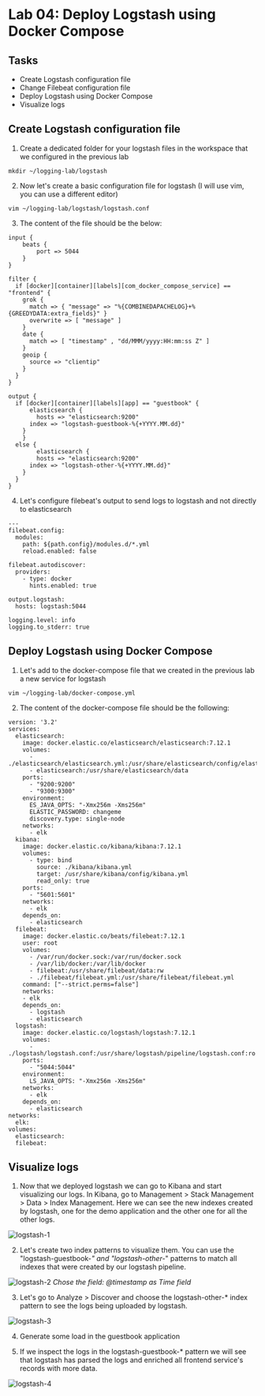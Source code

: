 # Lab 04: Deploy Logstash using Docker Compose

## Tasks

 - Create Logstash configuration file
 - Change Filebeat configuration file
 - Deploy Logstash using Docker Compose
 - Visualize logs

## Create Logstash configuration file

1. Create a dedicated folder for your logstash files in the workspace that we configured in the previous lab
```
mkdir ~/logging-lab/logstash
```

2. Now let's create a basic configuration file for logstash (I will use vim, you can use a different editor)

```
vim ~/logging-lab/logstash/logstash.conf
```
3. The content of the file should be the below:

```
input {
	beats {
		port => 5044
	}
}

filter {
  if [docker][container][labels][com_docker_compose_service] == "frontend" {
    grok {
      match => { "message" => "%{COMBINEDAPACHELOG}+%{GREEDYDATA:extra_fields}" }
      overwrite => [ "message" ]
    }
    date {
      match => [ "timestamp" , "dd/MMM/yyyy:HH:mm:ss Z" ]
    }
    geoip {
      source => "clientip"
    }
  }
}

output {
  if [docker][container][labels][app] == "guestbook" {
	  elasticsearch {
	  	hosts => "elasticsearch:9200"
      index => "logstash-guestbook-%{+YYYY.MM.dd}"
    }
	}
  else {
    	elasticsearch {
	  	hosts => "elasticsearch:9200"
      index => "logstash-other-%{+YYYY.MM.dd}"
    }
  }
}
```
4. Let's configure filebeat's output to send logs to logstash and not directly to elasticsearch
```
---
filebeat.config:
  modules:
    path: ${path.config}/modules.d/*.yml
    reload.enabled: false

filebeat.autodiscover:
  providers:
    - type: docker
      hints.enabled: true

output.logstash:
  hosts: logstash:5044

logging.level: info
logging.to_stderr: true
```

## Deploy Logstash using Docker Compose

1. Let's add to the docker-compose file that we created in the previous lab a new service for logstash

```
vim ~/logging-lab/docker-compose.yml
```

2. The content of the docker-compose file should be the following:

```
version: '3.2'
services:
  elasticsearch:
    image: docker.elastic.co/elasticsearch/elasticsearch:7.12.1
    volumes:
      - ./elasticsearch/elasticsearch.yml:/usr/share/elasticsearch/config/elasticsearch.yml:ro
      - elasticsearch:/usr/share/elasticsearch/data
    ports:
      - "9200:9200"
      - "9300:9300"
    environment:
      ES_JAVA_OPTS: "-Xmx256m -Xms256m"
      ELASTIC_PASSWORD: changeme
      discovery.type: single-node
    networks:
      - elk
  kibana:
    image: docker.elastic.co/kibana/kibana:7.12.1
    volumes:
      - type: bind
        source: ./kibana/kibana.yml
        target: /usr/share/kibana/config/kibana.yml
        read_only: true
    ports:
      - "5601:5601"
    networks:
      - elk
    depends_on:
      - elasticsearch   
  filebeat:
    image: docker.elastic.co/beats/filebeat:7.12.1
    user: root
    volumes:
      - /var/run/docker.sock:/var/run/docker.sock
      - /var/lib/docker:/var/lib/docker
      - filebeat:/usr/share/filebeat/data:rw
      - ./filebeat/filebeat.yml:/usr/share/filebeat/filebeat.yml
    command: ["--strict.perms=false"]
    networks:
    - elk
    depends_on:
      - logstash
      - elasticsearch
  logstash:
    image: docker.elastic.co/logstash/logstash:7.12.1
    volumes:
      - ./logstash/logstash.conf:/usr/share/logstash/pipeline/logstash.conf:ro
    ports:
      - "5044:5044"
    environment:
      LS_JAVA_OPTS: "-Xmx256m -Xms256m"
    networks:
      - elk
    depends_on:
      - elasticsearch
networks:
  elk:
volumes:
  elasticsearch:
  filebeat:
```

## Visualize logs

1. Now that we deployed logstash we can go to Kibana and start visualizing our logs. In Kibana, go to Management > Stack Management > Data > Index Management. Here we can see the new indexes created by logstash, one for the demo application and the other one for all the other logs.

  ![logstash-1](/images/logstash-1.png)

2. Let's create two index patterns to visualize them. You can use the "logstash-guestbook-*" and "logstash-other-*" patterns to match all indexes that were created by our logstash pipeline.

  ![logstash-2](/images/logstash-2.png)
  *Chose the field: @timestamp as Time field*

3. Let's go to Analyze > Discover and choose the logstash-other-* index pattern to see the logs being uploaded by logstash.

  ![logstash-3](/images/logstash-3.png)

4. Generate some load in the guestbook application

5. If we inspect the logs in the logstash-guestbook-* pattern we will see that logstash has parsed the logs and enriched all frontend service's records with more data.

  ![logstash-4](/images/logstash-4.png)

